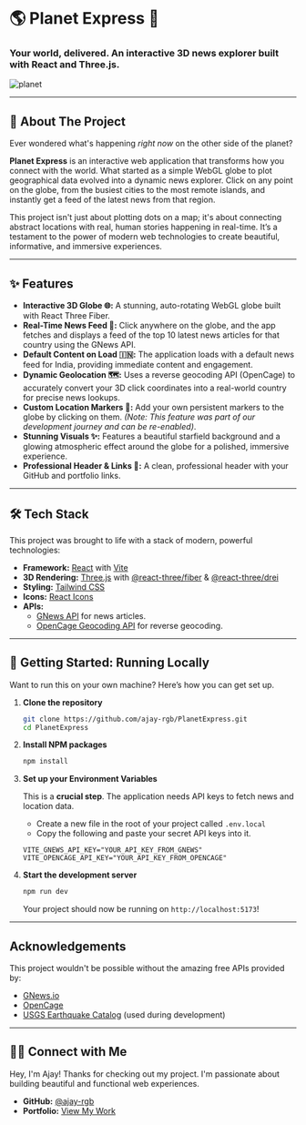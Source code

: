 # 🌎 Planet Express 🚀

### Your world, delivered. An interactive 3D news explorer built with React and Three.js.



![planet](https://github.com/user-attachments/assets/ee811c3a-aeb5-48bd-a4bf-19ff1b2d3b92)


-----

## 👋 About The Project

Ever wondered what's happening *right now* on the other side of the planet?

**Planet Express** is an interactive web application that transforms how you connect with the world. What started as a simple WebGL globe to plot geographical data evolved into a dynamic news explorer. Click on any point on the globe, from the busiest cities to the most remote islands, and instantly get a feed of the latest news from that region.

This project isn't just about plotting dots on a map; it's about connecting abstract locations with real, human stories happening in real-time. It’s a testament to the power of modern web technologies to create beautiful, informative, and immersive experiences.

-----

## ✨ Features

  * **Interactive 3D Globe 🌐:** A stunning, auto-rotating WebGL globe built with React Three Fiber.
  * **Real-Time News Feed 📰:** Click anywhere on the globe, and the app fetches and displays a feed of the top 10 latest news articles for that country using the GNews API.
  * **Default Content on Load 🇮🇳:** The application loads with a default news feed for India, providing immediate content and engagement.
  * **Dynamic Geolocation 🗺️:** Uses a reverse geocoding API (OpenCage) to accurately convert your 3D click coordinates into a real-world country for precise news lookups.
  * **Custom Location Markers 📍:** Add your own persistent markers to the globe by clicking on them. *(Note: This feature was part of our development journey and can be re-enabled)*.
  * **Stunning Visuals ✨:** Features a beautiful starfield background and a glowing atmospheric effect around the globe for a polished, immersive experience.
  * **Professional Header & Links 🔗:** A clean, professional header with your GitHub and portfolio links.

-----

## 🛠️ Tech Stack

This project was brought to life with a stack of modern, powerful technologies:

  * **Framework:** [React](https://reactjs.org/) with [Vite](https://vitejs.dev/)
  * **3D Rendering:** [Three.js](https://threejs.org/) with [@react-three/fiber](https://docs.pmnd.rs/react-three-fiber/getting-started/introduction) & [@react-three/drei](https://github.com/pmndrs/drei)
  * **Styling:** [Tailwind CSS](https://tailwindcss.com/)
  * **Icons:** [React Icons](https://react-icons.github.io/react-icons/)
  * **APIs:**
      * [GNews API](https://gnews.io/) for news articles.
      * [OpenCage Geocoding API](https://opencagedata.com/) for reverse geocoding.

-----

## 🚀 Getting Started: Running Locally

Want to run this on your own machine? Here’s how you can get set up.

1.  **Clone the repository**

    ```sh
    git clone https://github.com/ajay-rgb/PlanetExpress.git
    cd PlanetExpress
    ```

2.  **Install NPM packages**

    ```sh
    npm install
    ```

3.  **Set up your Environment Variables**

    This is a **crucial step**. The application needs API keys to fetch news and location data.

      * Create a new file in the root of your project called `.env.local`
      * Copy the following and paste your secret API keys into it.

    <!-- end list -->

    ```.env.local
    VITE_GNEWS_API_KEY="YOUR_API_KEY_FROM_GNEWS"
    VITE_OPENCAGE_API_KEY="YOUR_API_KEY_FROM_OPENCAGE"
    ```

4.  **Start the development server**

    ```sh
    npm run dev
    ```

    Your project should now be running on `http://localhost:5173`\!

-----

## Acknowledgements

This project wouldn't be possible without the amazing free APIs provided by:

  * [GNews.io](https://gnews.io/)
  * [OpenCage](https://opencagedata.com)
  * [USGS Earthquake Catalog](https://earthquake.usgs.gov/earthquakes/feed/v1.0/geojson.php) (used during development)

-----

## 👨‍💻 Connect with Me

Hey, I'm Ajay\! Thanks for checking out my project. I'm passionate about building beautiful and functional web experiences.

  * **GitHub:** [@ajay-rgb](https://www.google.com/search?q=https://github.com/ajay-rgb)
  * **Portfolio:** [View My Work](https://portfolio-tau-rouge-710zivsk3i.vercel.app/)
